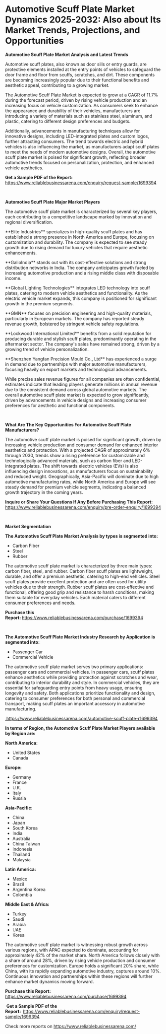 <p><h1>Automotive Scuff Plate Market Dynamics 2025-2032: Also about Its Market Trends, Projections, and Opportunities</h1></p><p><strong>Automotive Scuff Plate Market Analysis and Latest Trends</strong></p>
<p><p>Automotive scuff plates, also known as door sills or entry guards, are protective elements installed at the entry points of vehicles to safeguard the door frame and floor from scuffs, scratches, and dirt. These components are becoming increasingly popular due to their functional benefits and aesthetic appeal, contributing to a growing market.</p><p>The Automotive Scuff Plate Market is expected to grow at a CAGR of 11.7% during the forecast period, driven by rising vehicle production and an increasing focus on vehicle customization. As consumers seek to enhance the appearance and durability of their vehicles, manufacturers are introducing a variety of materials such as stainless steel, aluminum, and plastic, catering to different design preferences and budgets.</p><p>Additionally, advancements in manufacturing techniques allow for innovative designs, including LED-integrated plates and custom logos, further attracting consumers. The trend towards electric and hybrid vehicles is also influencing the market, as manufacturers adapt scuff plates to meet the needs of modern automotive designs. Overall, the automotive scuff plate market is poised for significant growth, reflecting broader automotive trends focused on personalization, protection, and enhanced vehicle aesthetics.</p></p>
<p><strong>Get a Sample PDF of the Report:&nbsp;</strong> <a href="https://www.reliablebusinessarena.com/enquiry/request-sample/1699394?utm_campaign=3138&utm_medium=2&utm_source=Github&utm_content=ia&utm_term=27032025&utm_id=automotive-scuff-plate">https://www.reliablebusinessarena.com/enquiry/request-sample/1699394</a></p>
<p>&nbsp;</p>
<p><strong>Automotive Scuff Plate Major Market Players</strong></p>
<p><p>The automotive scuff plate market is characterized by several key players, each contributing to a competitive landscape marked by innovation and regional diversification. </p><p>**Elite Industries** specializes in high-quality scuff plates and has established a strong presence in North America and Europe, focusing on customization and durability. The company is expected to see steady growth due to rising demand for luxury vehicles that require aesthetic enhancements.</p><p>**GalioIndia** stands out with its cost-effective solutions and strong distribution networks in India. The company anticipates growth fueled by increasing automotive production and a rising middle class with disposable income.</p><p>**Global Lighting Technologies** integrates LED technology into scuff plates, catering to modern vehicle aesthetics and functionality. As the electric vehicle market expands, this company is positioned for significant growth in the premium segments.</p><p>**GMN** focuses on precision engineering and high-quality materials, particularly in European markets. The company has reported steady revenue growth, bolstered by stringent vehicle safety regulations.</p><p>**Lockwood International Limited** benefits from a solid reputation for producing durable and stylish scuff plates, predominantly operating in the aftermarket sector. The company's sales have remained strong, driven by a growing trend of vehicle personalization.</p><p>**Shenzhen Yangfan Precision Mould Co., Ltd** has experienced a surge in demand due to partnerships with major automotive manufacturers, focusing heavily on export markets and technological advancements.</p><p>While precise sales revenue figures for all companies are often confidential, estimates indicate that leading players generate millions in annual revenue due to the consistent demand across global automotive markets. The overall automotive scuff plate market is expected to grow significantly, driven by advancements in vehicle designs and increasing consumer preferences for aesthetic and functional components.</p></p>
<p>&nbsp;</p>
<p><strong>What Are The Key Opportunities For Automotive Scuff Plate Manufacturers?</strong></p>
<p><p>The automotive scuff plate market is poised for significant growth, driven by increasing vehicle production and consumer demand for enhanced interior aesthetics and protection. With a projected CAGR of approximately 6% through 2030, trends show a rising preference for customizable and technologically advanced materials, such as carbon fiber and LED-integrated plates. The shift towards electric vehicles (EVs) is also influencing design innovations, as manufacturers focus on sustainability and reduced weight. Geographically, Asia-Pacific will dominate due to high automotive manufacturing rates, while North America and Europe will see steady demand for premium vehicle segments, indicating a balanced growth trajectory in the coming years.</p></p>
<p><strong>Inquire or Share Your Questions If Any Before Purchasing This Report:</strong> <a href="https://www.reliablebusinessarena.com/enquiry/pre-order-enquiry/1699394?utm_campaign=3138&utm_medium=2&utm_source=Github&utm_content=ia&utm_term=27032025&utm_id=automotive-scuff-plate">https://www.reliablebusinessarena.com/enquiry/pre-order-enquiry/1699394</a></p>
<p>&nbsp;</p>
<p><strong>Market Segmentation</strong></p>
<p><strong>The Automotive Scuff Plate Market Analysis by types is segmented into:</strong></p>
<p><ul><li>Carbon Fiber</li><li>Steel</li><li>Rubber</li></ul></p>
<p><p>The automotive scuff plate market is characterized by three main types: carbon fiber, steel, and rubber. Carbon fiber scuff plates are lightweight, durable, and offer a premium aesthetic, catering to high-end vehicles. Steel scuff plates provide excellent protection and are often used for utility vehicles due to their strength. Rubber scuff plates are cost-effective and functional, offering good grip and resistance to harsh conditions, making them suitable for everyday vehicles. Each material caters to different consumer preferences and needs.</p></p>
<p><strong>Purchase this Report:&nbsp;</strong><a href="https://www.reliablebusinessarena.com/purchase/1699394?utm_campaign=3138&utm_medium=2&utm_source=Github&utm_content=ia&utm_term=27032025&utm_id=automotive-scuff-plate">https://www.reliablebusinessarena.com/purchase/1699394</a></p>
<p>&nbsp;</p>
<p><strong>The Automotive Scuff Plate Market Industry Research by Application is segmented into:</strong></p>
<p><ul><li>Passenger Car</li><li>Commercial Vehicle</li></ul></p>
<p><p>The automotive scuff plate market serves two primary applications: passenger cars and commercial vehicles. In passenger cars, scuff plates enhance aesthetics while providing protection against scratches and wear, contributing to interior durability and style. In commercial vehicles, they are essential for safeguarding entry points from heavy usage, ensuring longevity and safety. Both applications prioritize functionality and design, catering to consumer preferences for both personal and commercial transport, making scuff plates an important accessory in automotive manufacturing.</p></p>
<p><a href="https://www.reliablebusinessarena.com/automotive-scuff-plate-r1699394?utm_campaign=3138&utm_medium=2&utm_source=Github&utm_content=ia&utm_term=27032025&utm_id=automotive-scuff-plate">&nbsp;https://www.reliablebusinessarena.com/automotive-scuff-plate-r1699394</a></p>
<p><strong>In terms of Region, the Automotive Scuff Plate Market Players available by Region are:</strong></p>
<p>
    <p> <strong> North America: </strong>
        <ul>
            <li>United States</li>
            <li>Canada</li>
        </ul>
        </p> 
    <p> <strong> Europe: </strong>
        <ul>
            <li>Germany</li>
            <li>France</li>
            <li>U.K.</li>
            <li>Italy</li>
            <li>Russia</li>
        </ul>
        </p> 
    <p> <strong> Asia-Pacific: </strong>
        <ul>
            <li>China</li>
            <li>Japan</li>
            <li>South Korea</li>
            <li>India</li>
            <li>Australia</li>
            <li>China Taiwan</li>
            <li>Indonesia</li>
            <li>Thailand</li>
            <li>Malaysia</li>
        </ul>
        </p> 
    <p> <strong> Latin America: </strong>
        <ul>
            <li>Mexico</li>
            <li>Brazil</li>
            <li>Argentina Korea</li>
            <li>Colombia</li>
        </ul>
        </p> 
    <p> <strong> Middle East & Africa: </strong>
        <ul>
            <li>Turkey</li>
            <li>Saudi</li>
            <li>Arabia</li>
            <li>UAE</li>
            <li>Korea</li>
        </ul>
    </p>
    </p>
<p><p>The automotive scuff plate market is witnessing robust growth across various regions, with APAC expected to dominate, accounting for approximately 42% of the market share. North America follows closely with a share of around 28%, driven by rising vehicle production and consumer preferences for customization. Europe holds a significant 20% share, while China, with its rapidly expanding automotive industry, captures around 10%. Continuous innovation and partnerships within these regions will further enhance market dynamics moving forward.</p></p>
<p><strong>Purchase this Report: </strong><a href="https://www.reliablebusinessarena.com/purchase/1699394?utm_campaign=3138&utm_medium=2&utm_source=Github&utm_content=ia&utm_term=27032025&utm_id=automotive-scuff-plate">https://www.reliablebusinessarena.com/purchase/1699394</a></p>
<p>&nbsp;<strong>Get a Sample PDF of the Report:&nbsp;&nbsp;</strong><a href="https://www.reliablebusinessarena.com/enquiry/request-sample/1699394?utm_campaign=3138&utm_medium=2&utm_source=Github&utm_content=ia&utm_term=27032025&utm_id=automotive-scuff-plate">https://www.reliablebusinessarena.com/enquiry/request-sample/1699394</a></p>
<p><strong></strong></p>
<p>Check more reports on <a href="https://www.reliablebusinessarena.com/?utm_campaign=3138&utm_medium=2&utm_source=Github&utm_content=ia&utm_term=27032025&utm_id=automotive-scuff-plate">https://www.reliablebusinessarena.com/</a></p>